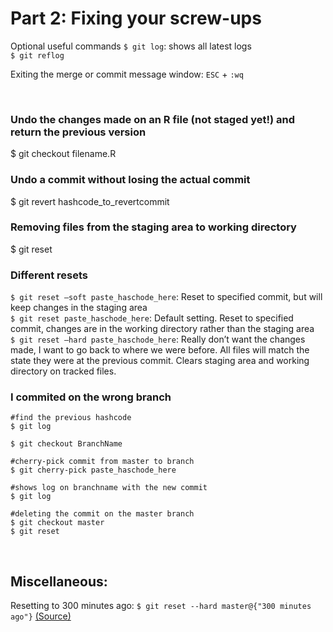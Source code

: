 # Part 2: Fixing your screw-ups

Optional useful commands
`$ git log`: shows all latest logs  
`$ git reflog`  

Exiting the merge or commit message window: `ESC` + `:wq`


<br>

### Undo the changes made on an R file (not staged yet!) and return the previous version
$ git checkout filename.R

### Undo a commit without losing the actual commit
$ git revert hashcode_to_revertcommit


### Removing files from the staging area to working directory
$ git reset



### Different resets

`$ git reset –soft paste_haschode_here`: Reset to specified commit, but will keep changes in the staging area  
`$ git reset paste_haschode_here`: Default setting. Reset to specified commit, changes are in the working directory rather than the staging area  
`$ git reset –hard paste_haschode_here`: Really don’t want the changes made, I want to go back to where we were before. All files will match the state they were at the previous commit. Clears staging area and working directory on tracked files.  



### I commited on the wrong branch 

```
#find the previous hashcode
$ git log 

$ git checkout BranchName

#cherry-pick commit from master to branch
$ git cherry-pick paste_haschode_here

#shows log on branchname with the new commit
$ git log

#deleting the commit on the master branch
$ git checkout master
$ git reset 
```


<br>

## Miscellaneous:

Resetting to 300 minutes ago: 
`$ git reset --hard master@{"300 minutes ago"}` [(Source)](https://twitter.com/data_stephanie/status/968226587547258886)
